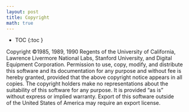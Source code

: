 ```yaml
---
layout: post
title: Copyright
math: true
---
```




* TOC
{:toc }

Copyright <span class="ptmr8c-x-x-120">©</span>1985, 1989, 1990 Regents
of the University of California,  
Lawrence Livermore National Labs, Stanford University, and Digital  
Equipment Corporation. Permission to use, copy, modify, and distribute  
this software and its documentation for any purpose and without fee is  
hereby granted, provided that the above copyright notice appears in
all  
copies. The copyright holders make no representations about the  
suitability of this software for any purpose. It is provided “as is”  
without express or implied warranty. Export of this software outside  
of the United States of America may require an export license.
